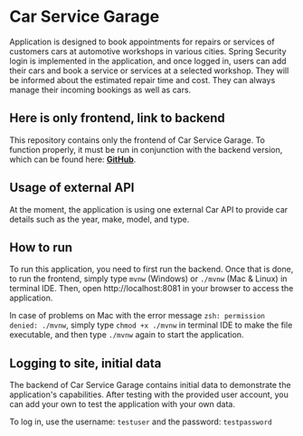 # Car Service Garage
Application is designed to book appointments for repairs or services of customers cars at automotive workshops in various cities. 
Spring Security login is implemented in the application, and once logged in, users can add their cars and book a service or services at a selected workshop. 
They will be informed about the estimated repair time and cost. They can always manage their incoming bookings as well as cars.

## Here is only frontend, link to backend

This repository contains only the frontend of Car Service Garage. To function properly, it must be run in conjunction with the backend version, which can be found here: [**GitHub**](https://github.com/viepovsky/Final-App-Backend/tree/release-1.0).

## Usage of external API

At the moment, the application is using one external Car API to provide car details such as the year, make, model, and type.

## How to run

To run this application, you need to first run the backend. Once that is done, to run the frontend, simply type `mvnw` (Windows) or `./mvnw` (Mac & Linux) in terminal IDE. Then, open http://localhost:8081 in your browser to access the application. 

In case of problems on Mac with the error message `zsh: permission denied: ./mvnw`, simply type `chmod +x ./mvnw` in terminal IDE to make the file executable, and then type `./mvnw` again to start the application.

## Logging to site, initial data

The backend of Car Service Garage contains initial data to demonstrate the application's capabilities. After testing with the provided user account, you can add your own to test the application with your own data. 

To log in, use the username: `testuser` and the password: `testpassword`

